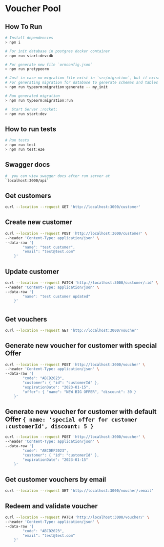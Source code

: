 # Voucher Pool

## How To Run
```sh
# Install dependencies
> npm i

# For init database in postgres docker container
> npm run start:dev:db

# For generate new file `ormconfig.json`
> npm run pretypeorm

# Just in case no migration file exist in `src/migration`, but if exist so skip to run migration only
# For generating migration for database to generate schemas and tables
> npm run typeorm:migration:generate -- my_init

# Run generated migration
> npm run typeorm:migration:run

#  Start Server :rocket:
> npm run start:dev
```

## How to run tests
```sh
# Run tests
> npm run test
> npm run test:e2e
```

## Swagger docs
```sh
#  you can view swagger docs after run server at
`localhost:3000/api`
```

## Get customers

```sh
curl --location --request GET 'http://localhost:3000/customer'
```

## Create new customer 
```sh
curl --location --request POST 'http://localhost:3000/customer' \
--header 'Content-Type: application/json' \
--data-raw '{
        "name": "test customer",
        "email": "test@test.com"
    }'
```

## Update customer 
```sh
curl --location --request PATCH 'http://localhost:3000/customer/:id' \
--header 'Content-Type: application/json' \
--data-raw '{
        "name": "test customer updated"
    }'
```

#
## Get vouchers

```sh
curl --location --request GET 'http://localhost:3000/voucher'
```

## Generate new voucher for customer with special Offer
```sh
curl --location --request POST 'http://localhost:3000/voucher' \
--header 'Content-Type: application/json' \
--data-raw '{
        "code": "ABCD2023",
        "customer": { "id": "customerId" },
        "expirationDate": "2023-01-15",
        "offer": { "name": "NEW BIG OFFER", "discount": 30 }
    }'
```

## Generate new voucher for customer with default Offer `{ name: 'special offer for customer :customerId', discount: 5 }`
```sh
curl --location --request POST 'http://localhost:3000/voucher' \
--header 'Content-Type: application/json' \
--data-raw '{
        "code": "ABCDEF2023",
        "customer": { "id": "customerId" },
        "expirationDate": "2023-01-15"
    }'
```

## Get customer vouchers by email

```sh
curl --location --request GET 'http://localhost:3000/voucher/:email'
```

## Redeem and validate voucher
```sh
curl --location --request PATCH 'http://localhost:3000/voucher/' \
--header 'Content-Type: application/json' \
--data-raw '{
        "code": "ABCD2023",
        "email": "test@test.com"
    }'
```
